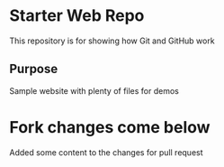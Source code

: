 # Starter Web Repo

This repository is for showing how Git and GitHub work

## Purpose

Sample website with plenty of files for demos

# Fork changes come below

Added some content to the changes for pull request